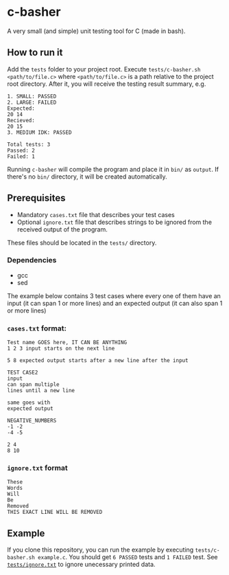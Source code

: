 # c-basher

A very small (and simple) unit testing tool for C (made in bash).

## How to run it

Add the `tests` folder to your project root. Execute `tests/c-basher.sh <path/to/file.c>` where `<path/to/file.c>` is a path relative to the project root directory. After it, you will receive the testing result summary, e.g.

```
1. SMALL: PASSED
2. LARGE: FAILED
Expected:
20 14
Recieved:
20 15
3. MEDIUM IDK: PASSED

Total tests: 3
Passed: 2
Failed: 1
```

Running `c-basher` will compile the program and place it in `bin/` as `output`. If there's no `bin/` directory, it will be created automatically.

## Prerequisites

* Mandatory `cases.txt` file that describes your test cases
* Optional `ignore.txt` file that describes strings to be ignored from the received output of the program.

These files should be located in the `tests/` directory.

### Dependencies
* gcc
* sed

The example below contains 3 test cases where every one of them have an input (it can span 1 or more lines) and an expected output (it can also span 1 or more lines)

### `cases.txt` format:

```
Test name GOES here, IT CAN BE ANYTHING
1 2 3 input starts on the next line

5 8 expected output starts after a new line after the input

TEST CASE2
input
can span multiple
lines until a new line

same goes with
expected output

NEGATIVE_NUMBERS
-1 -2
-4 -5

2 4
8 10
```

### `ignore.txt` format

```
These
Words
Will
Be
Removed
THIS EXACT LINE WILL BE REMOVED
```

## Example

If you clone this repository, you can run the example by executing `tests/c-basher.sh example.c`. You should get `6 PASSED` tests and `1 FAILED` test. See [`tests/ignore.txt`](./tests/ignore.txt) to ignore unecessary printed data.
